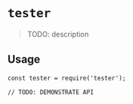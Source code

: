 # `tester`

> TODO: description

## Usage

```
const tester = require('tester');

// TODO: DEMONSTRATE API
```
